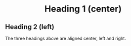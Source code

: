 <!DOCTYPE html>
<html>
<head>
<style>
h1 {
  text-align: center;
}

h2 {
  text-align: left;
}

</style>
</head>
<body>

<h1>Heading 1 (center)</h1>
<h2>Heading 2 (left)</h2>

<p>The three headings above are aligned center, left and right.</p>

</body>
</html>

